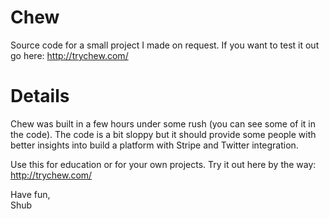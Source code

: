 Chew
====

Source code for a small project I made on request. If you want to test it out go here: http://trychew.com/

Details
==
Chew was built in a few hours under some rush (you can see some of it in the code). The code is a bit sloppy but it should provide some people with better insights into build a platform with Stripe and Twitter integration.

Use this for education or for your own projects. Try it out here by the way:
http://trychew.com/

Have fun, <br>
Shub
